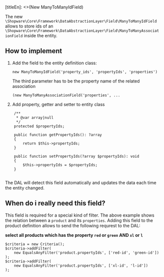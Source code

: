 [titleEn]: <>(New ManyToManyIdField)

The new `\Shopware\Core\Framework\DataAbstractionLayer\Field\ManyToManyIdField` allows to store ids of an `\Shopware\Core\Framework\DataAbstractionLayer\Field\ManyToManyAssociationField` inside the entity.

## How to implement

1. Add the field to the entity definition class:
    
    `new ManyToManyIdField('property_ids', 'propertyIds', 'properties')`
    
    The third parameter has to be the property name of the related association
    
    `(new ManyToManyAssociationField('properties', ...`

2. Add property, getter and setter to entity class
```
    /**
     * @var array|null
     */
    protected $propertyIds;

    public function getPropertyIds(): ?array
    {
        return $this->propertyIds;
    }

    public function setPropertyIds(?array $propertyIds): void
    {
        $this->propertyIds = $propertyIds;
    }
    
```

The DAL will detect this field automatically and updates the data each time the entity changed.

## When do i really need this field?

This field is required for a special kind of filter. The above example shows the relation between a `product` and its `properties`.
Adding this field to the product definition allows to send the following requrest to the DAL:

**select all products which has the property `red` or `green` AND `xl` or `l`**

```
$criteria = new Criteria();
$criteria->addFilter(
    new EqualsAnyFilter('product.propertyIds', ['red-id', 'green-id'])
);
$criteria->addFilter(
    new EqualsAnyFilter('product.propertyIds', ['xl-id', 'l-id'])
);
```
